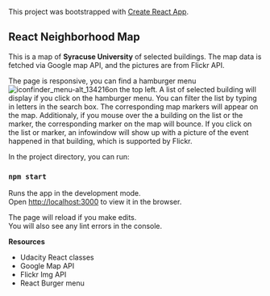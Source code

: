 This project was bootstrapped with [Create React App](https://github.com/facebook/create-react-app).

## React Neighborhood Map

This is a map of <strong>Syracuse University</strong> of selected buildings. The map data is fetched via Google map API, and the pictures are from Flickr API.

The page is responsive, you can find a hamburger menu ![iconfinder_menu-alt_134216](/Users/junfang/Desktop/iconfinder_menu-alt_134216.svg)on the top left. A list of selected building will display if you click on the hamburger menu. You can filter the list by typing in letters in the search box. The corresponding map markers will appear on the map. Additionaly, if you mouse over the a building on the list or the marker, the corresponding marker on the map will bounce. If you click on the list or marker, an infowindow will show up with a picture of the event happened in that building, which is supported by Flickr.



In the project directory, you can run:

### `npm start`

Runs the app in the development mode.<br>
Open [http://localhost:3000](http://localhost:3000) to view it in the browser.

The page will reload if you make edits.<br>
You will also see any lint errors in the console.



<strong>Resources</strong>

<ul>
    <li>Udacity React classes</li>
    <li>Google Map API</li>
    <li>Flickr Img API</li>
    <li><a src=https://negomi.github.io/react-burger-menu/>React Burger menu</a> </li>
</ul>




